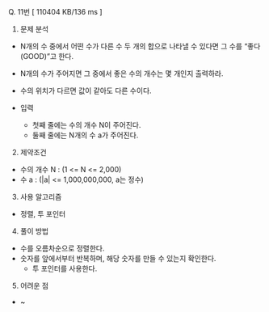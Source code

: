 Q. 11번 [ 110404 KB/136 ms ]

1. 문제 분석
- N개의 수 중에서 어떤 수가 다른 수 두 개의 합으로 나타낼 수 있다면 그 수를 “좋다(GOOD)”고 한다.
- N개의 수가 주어지면 그 중에서 좋은 수의 개수는 몇 개인지 출력하라. 
- 수의 위치가 다르면 값이 같아도 다른 수이다.

- 입력
  - 첫째 줄에는 수의 개수 N이 주어진다.
  - 둘째 줄에는 N개의 수 a가 주어진다.

2. 제약조건
- 수의 개수 N : (1 <= N <= 2,000)
- 수 a : (|a| <= 1,000,000,000, a는 정수)

3. 사용 알고리즘
- 정렬, 투 포인터

4. 풀이 방법
- 수를 오름차순으로 정렬한다.
- 숫자를 앞에서부터 반복하며, 해당 숫자를 만들 수 있는지 확인한다.
  - 투 포인터를 사용한다.

5. 어려운 점
- ~